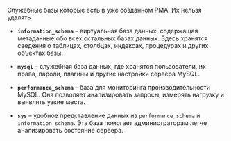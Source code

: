 Служебные базы которые есть в уже созданном PMA. Их нельзя удалять
- **`information_schema`** – виртуальная база данных, содержащая метаданные обо всех остальных базах данных. Здесь хранятся сведения о таблицах, столбцах, индексах, процедурах и других объектах базы.

- **`mysql`** – служебная база данных, где хранятся пользователи, их права, пароли, плагины и другие настройки сервера MySQL.

- **`performance_schema`** – база для мониторинга производительности MySQL. Она позволяет анализировать запросы, измерять нагрузку и выявлять узкие места.

- **`sys`** – удобное представление данных из `performance_schema` и `information_schema`. Эта база помогает администраторам легче анализировать состояние сервера.

